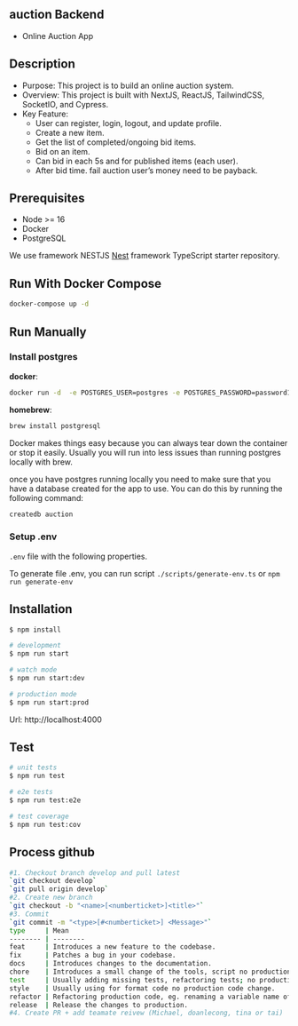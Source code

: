 ## auction Backend

- Online Auction App

## Description

- Purpose: This project is to build an online auction system.
- Overview: This project is built with NextJS, ReactJS, TailwindCSS, SocketIO, and Cypress.
- Key Feature:
  - User can register, login, logout, and update profile.
  - Create a new item.
  - Get the list of completed/ongoing bid items.
  - Bid on an item.
  - Can bid in each 5s and for published items (each user).
  - After bid time. fail auction user’s money need to be payback.

## Prerequisites

- Node >= 16
- Docker
- PostgreSQL

We use framework NESTJS
[Nest](https://github.com/nestjs/nest) framework TypeScript starter repository.

## Run With Docker Compose

```bash
docker-compose up -d
```

## Run Manually

### Install postgres

**docker**:

```bash
docker run -d  -e POSTGRES_USER=postgres -e POSTGRES_PASSWORD=password123 -e POSTGRES_DB=auction -p 5432:5432 --name docker-postgres postgres
```

**homebrew**:

```bash
brew install postgresql
```

Docker makes things easy because you can always tear down the container or stop it easily. Usually you will run into less issues than running postgres locally with brew.

once you have postgres running locally you need to make sure that you have a database created for the app to use. You can do this by running the following command:

```bash
createdb auction
```

### Setup .env

`.env` file with the following properties.

To generate file .env, you can run script
`./scripts/generate-env.ts`
or
`npm run generate-env`

## Installation

```bash
$ npm install
```

```bash
# development
$ npm run start

# watch mode
$ npm run start:dev

# production mode
$ npm run start:prod
```

Url: http://localhost:4000

## Test

```bash
# unit tests
$ npm run test

# e2e tests
$ npm run test:e2e

# test coverage
$ npm run test:cov
```

## Process github

```bash
#1. Checkout branch develop and pull latest
`git checkout develop`
`git pull origin develop`
#2. Create new branch
`git checkout -b "<name>[<numberticket>]<title>"`
#3. Commit
`git commit -m "<type>[#<numberticket>] <Message>"`
type     | Mean
-------- | --------
feat     | Introduces a new feature to the codebase.
fix      | Patches a bug in your codebase.
docs     | Introduces changes to the documentation.
chore    | Introduces a small change of the tools, script no production code change.
test     | Usually adding missing tests, refactoring tests; no production code change.
style    | Usually using for format code no production code change.
refactor | Refactoring production code, eg. renaming a variable name of meet.
release  | Release the changes to production.
#4. Create PR + add teamate reivew (Michael, doanlecong, tina or tai)
```
